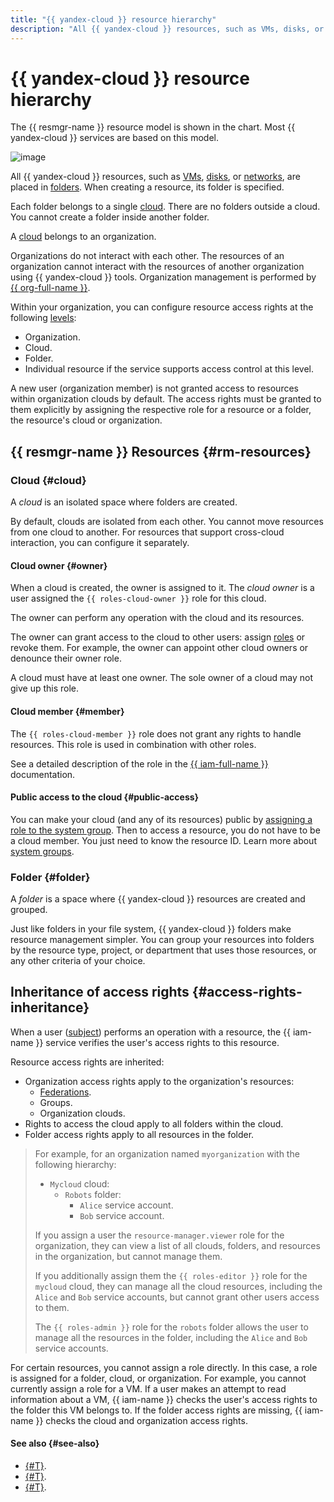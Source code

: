 ```yaml
---
title: "{{ yandex-cloud }} resource hierarchy"
description: "All {{ yandex-cloud }} resources, such as VMs, disks, or networks, are placed in folders. Each folder belongs to a single cloud, while clouds belong to organizations."
---
```


# {{ yandex-cloud }} resource hierarchy


The {{ resmgr-name }} resource model is shown in the chart. Most {{ yandex-cloud }} services are based on this model.


![image](../../_assets/YC-resource-model-en.svg)



All {{ yandex-cloud }} resources, such as [VMs](../../compute/concepts/vm.md), [disks](../../compute/concepts/disk.md), or [networks](../../vpc/concepts/network.md#network), are placed in [folders](#folder). When creating a resource, its folder is specified.

Each folder belongs to a single [cloud](#cloud). There are no folders outside a cloud. You cannot create a folder inside another folder.

A [cloud](#cloud) belongs to an organization.

Organizations do not interact with each other. The resources of an organization cannot interact with the resources of another organization using {{ yandex-cloud }} tools. Organization management is performed by [{{ org-full-name }}](../../organization/).

Within your organization, you can configure resource access rights at the following [levels](#access-rights-inheritance):
* Organization.
* Cloud.
* Folder.
* Individual resource if the service supports access control at this level.

A new user (organization member) is not granted access to resources within organization clouds by default. The access rights must be granted to them explicitly by assigning the respective role for a resource or a folder, the resource's cloud or organization.

## {{ resmgr-name }} Resources {#rm-resources}

### Cloud {#cloud}

A _cloud_ is an isolated space where folders are created.

By default, clouds are isolated from each other. You cannot move resources from one cloud to another. For resources that support cross-cloud interaction, you can configure it separately.

#### Cloud owner {#owner}

When a cloud is created, the owner is assigned to it. The _cloud owner_ is a user assigned the `{{ roles-cloud-owner }}` role for this cloud.

The owner can perform any operation with the cloud and its resources.

The owner can grant access to the cloud to other users: assign [roles](../../iam/concepts/access-control/roles.md) or revoke them. For example, the owner can appoint other cloud owners or denounce their owner role.

A cloud must have at least one owner. The sole owner of a cloud may not give up this role.

#### Cloud member {#member}

The `{{ roles-cloud-member }}` role does not grant any rights to handle resources. This role is used in combination with other roles.

See a detailed description of the role in the [{{ iam-full-name }}](../../iam/concepts/access-control/roles.md#member) documentation.

#### Public access to the cloud {#public-access}

You can make your cloud (and any of its resources) public by [assigning a role to the system group](../../iam/operations/roles/grant.md#access-to-all). Then to access a resource, you do not have to be a cloud member. You just need to know the resource ID. Learn more about [system groups](../../iam/concepts/access-control/system-group.md).

### Folder {#folder}

A _folder_ is a space where {{ yandex-cloud }} resources are created and grouped.

Just like folders in your file system, {{ yandex-cloud }} folders make resource management simpler. You can group your resources into folders by the resource type, project, or department that uses those resources, or any other criteria of your choice.

## Inheritance of access rights {#access-rights-inheritance}

When a user ([subject](../../iam/concepts/access-control/index.md#subject)) performs an operation with a resource, the {{ iam-name }} service verifies the user's access rights to this resource.

Resource access rights are inherited:
* Organization access rights apply to the organization's resources:
   * [Federations](../../iam/concepts/federations.md).
   * Groups.
   * Organization clouds.
* Rights to access the cloud apply to all folders within the cloud.
* Folder access rights apply to all resources in the folder.

> For example, for an organization named `myorganization` with the following hierarchy:
> * `Mycloud` cloud:
>    * `Robots` folder:
>       * `Alice` service account.
>       * `Bob` service account.
>
> If you assign a user the `resource-manager.viewer` role for the organization, they can view a list of all clouds, folders, and resources in the organization, but cannot manage them.
>
> If you additionally assign them the `{{ roles-editor }}` role for the `mycloud` cloud, they can manage all the cloud resources, including the `Alice` and `Bob` service accounts, but cannot grant other users access to them.
>
> The `{{ roles-admin }}` role for the `robots` folder allows the user to manage all the resources in the folder, including the `Alice` and `Bob` service accounts.

For certain resources, you cannot assign a role directly. In this case, a role is assigned for a folder, cloud, or organization. For example, you cannot currently assign a role for a VM. If a user makes an attempt to read information about a VM, {{ iam-name }} checks the user's access rights to the folder this VM belongs to. If the folder access rights are missing, {{ iam-name }} checks the cloud and organization access rights.

#### See also {#see-also}

* [{#T}](../operations/cloud/set-access-bindings.md).
* [{#T}](../operations/folder/create.md).
* [{#T}](../operations/folder/set-access-bindings.md).